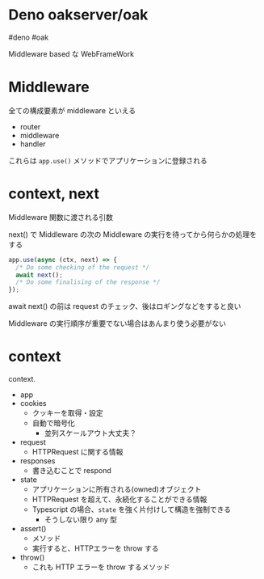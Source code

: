 # Deno oakserver/oak

#deno #oak

Middleware based な WebFrameWork

# Middleware

全ての構成要素が middleware といえる
- router
- middleware
- handler

これらは `app.use()` メソッドでアプリケーションに登録される

# context, next

Middleware 関数に渡される引数

next() で Middleware の次の Middleware の実行を待ってから何らかの処理をする

```typescript
app.use(async (ctx, next) => {
  /* Do some checking of the request */
  await next();
  /* Do some finalising of the response */
});
```
await next() の前は request のチェック、後はロギングなどをすると良い

Middleware の実行順序が重要でない場合はあんまり使う必要がない


# context

context.
- app
- cookies
  - クッキーを取得・設定
  - 自動で暗号化
    - 並列スケールアウト大丈夫？
- request
  - HTTPRequest に関する情報
- responses
  - 書き込むことで respond
- state
  - アプリケーションに所有される(owned)オブジェクト
  - HTTPRequest を超えて、永続化することができる情報
  - Typescript の場合、`state` を強く片付けして構造を強制できる
    - そうしない限り any 型
- assert()
  - メソッド
  - 実行すると、HTTPエラーを throw する
- throw()
  - これも HTTP エラーを throw するメソッド


